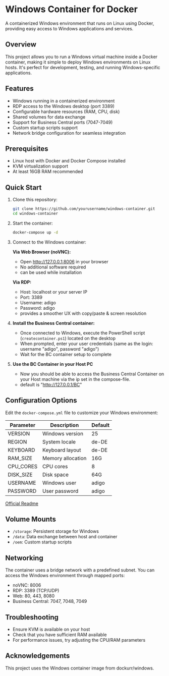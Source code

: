 # Windows Container for Docker

A containerized Windows environment that runs on Linux using Docker, providing easy access to Windows applications and services.

## Overview

This project allows you to run a Windows virtual machine inside a Docker container, making it simple to deploy Windows environments on Linux hosts. It's perfect for development, testing, and running Windows-specific applications.

## Features

- Windows running in a containerized environment
- RDP access to the Windows desktop (port 3389)
- Configurable hardware resources (RAM, CPU, disk)
- Shared volumes for data exchange
- Support for Business Central ports (7047-7049)
- Custom startup scripts support
- Network bridge configuration for seamless integration

## Prerequisites

- Linux host with Docker and Docker Compose installed
- KVM virtualization support
- At least 16GB RAM recommended

## Quick Start

1. Clone this repository:
   ```bash
   git clone https://github.com/yourusername/windows-container.git
   cd windows-container
   ```

2. Start the container:
   ```bash
   docker-compose up -d
   ```

3. Connect to the Windows container:

   **Via Web Browser (noVNC):**
   - Open http://127.0.0.1:8006 in your browser
   - No additional software required
   - can be used while installation
   
   **Via RDP:**
   - Host: localhost or your server IP
   - Port: 3389
   - Username: adigo
   - Password: adigo
   - provides a smoother UX with copy/paste & screen resolution

4. **Install the Business Central container:**
   - Once connected to Windows, execute the PowerShell script (`createcontainer.ps1`) located on the desktop
   - When prompted, enter your user credentials (same as the login: username "adigo", password "adigo")
   - Wait for the BC container setup to complete

5. **Use the BC Container in your Host PC**
   - Now you should be able to access the Business Central Container on your Host machine via the ip set in the compose-file. 
   - default is "http://127.0.0.1/BC"

## Configuration Options

Edit the `docker-compose.yml` file to customize your Windows environment:

| Parameter | Description | Default |
|-----------|-------------|---------|
| VERSION | Windows version | 25 |
| REGION | System locale | de-DE |
| KEYBOARD | Keyboard layout | de-DE |
| RAM_SIZE | Memory allocation | 16G |
| CPU_CORES | CPU cores | 8 |
| DISK_SIZE | Disk space | 64G |
| USERNAME | Windows user | adigo |
| PASSWORD | User password | adigo |

[Official Readme](https://github.com/dockur/windows?tab=readme-ov-file)

## Volume Mounts

- `/storage`: Persistent storage for Windows
- `/data`: Data exchange between host and container
- `/oem`: Custom startup scripts

## Networking

The container uses a bridge network with a predefined subnet. You can access the Windows environment through mapped ports:

- noVNC: 8006
- RDP: 3389 (TCP/UDP)
- Web: 80, 443, 8080
- Business Central: 7047, 7048, 7049

## Troubleshooting

- Ensure KVM is available on your host
- Check that you have sufficient RAM available
- For performance issues, try adjusting the CPU/RAM parameters


## Acknowledgements

This project uses the Windows container image from dockurr/windows.